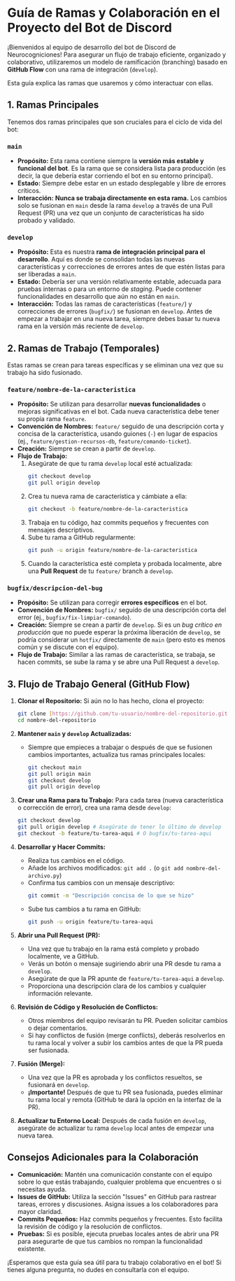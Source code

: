 # Guía de Ramas y Colaboración en el Proyecto del Bot de Discord

¡Bienvenidos al equipo de desarrollo del bot de Discord de Neurocogniciones! Para asegurar un flujo de trabajo eficiente, organizado y colaborativo, utilizaremos un modelo de ramificación (branching) basado en **GitHub Flow** con una rama de integración (`develop`).

Esta guía explica las ramas que usaremos y cómo interactuar con ellas.

## 1. Ramas Principales

Tenemos dos ramas principales que son cruciales para el ciclo de vida del bot:

### `main`

* **Propósito:** Esta rama contiene siempre la **versión más estable y funcional del bot**. Es la rama que se considera lista para producción (es decir, la que debería estar corriendo el bot en su entorno principal).
* **Estado:** Siempre debe estar en un estado desplegable y libre de errores críticos.
* **Interacción:** **Nunca se trabaja directamente en esta rama.** Los cambios solo se fusionan en `main` desde la rama `develop` a través de una Pull Request (PR) una vez que un conjunto de características ha sido probado y validado.

### `develop`

* **Propósito:** Esta es nuestra **rama de integración principal para el desarrollo**. Aquí es donde se consolidan todas las nuevas características y correcciones de errores antes de que estén listas para ser liberadas a `main`.
* **Estado:** Debería ser una versión relativamente estable, adecuada para pruebas internas o para un entorno de *staging*. Puede contener funcionalidades en desarrollo que aún no están en `main`.
* **Interacción:** Todas las ramas de características (`feature/`) y correcciones de errores (`bugfix/`) se fusionan en `develop`. Antes de empezar a trabajar en una nueva tarea, siempre debes basar tu nueva rama en la versión más reciente de `develop`.

## 2. Ramas de Trabajo (Temporales)

Estas ramas se crean para tareas específicas y se eliminan una vez que su trabajo ha sido fusionado.

### `feature/nombre-de-la-caracteristica`

* **Propósito:** Se utilizan para desarrollar **nuevas funcionalidades** o mejoras significativas en el bot. Cada nueva característica debe tener su propia rama `feature`.
* **Convención de Nombres:** `feature/` seguido de una descripción corta y concisa de la característica, usando guiones (`-`) en lugar de espacios (ej., `feature/gestion-recursos-db`, `feature/comando-ticket`).
* **Creación:** Siempre se crean a partir de `develop`.
* **Flujo de Trabajo:**
    1.  Asegúrate de que tu rama `develop` local esté actualizada:
        ```bash
        git checkout develop
        git pull origin develop
        ```
    2.  Crea tu nueva rama de característica y cámbiate a ella:
        ```bash
        git checkout -b feature/nombre-de-la-caracteristica
        ```
    3.  Trabaja en tu código, haz commits pequeños y frecuentes con mensajes descriptivos.
    4.  Sube tu rama a GitHub regularmente:
        ```bash
        git push -u origin feature/nombre-de-la-caracteristica
        ```
    5.  Cuando la característica esté completa y probada localmente, abre una **Pull Request** de tu `feature/` branch a `develop`.

### `bugfix/descripcion-del-bug`

* **Propósito:** Se utilizan para corregir **errores específicos** en el bot.
* **Convención de Nombres:** `bugfix/` seguido de una descripción corta del error (ej., `bugfix/fix-limpiar-comando`).
* **Creación:** Siempre se crean a partir de `develop`. Si es un *bug crítico en producción* que no puede esperar la próxima liberación de `develop`, se podría considerar un `hotfix/` directamente de `main` (pero esto es menos común y se discute con el equipo).
* **Flujo de Trabajo:** Similar a las ramas de característica, se trabaja, se hacen commits, se sube la rama y se abre una Pull Request a `develop`.

## 3. Flujo de Trabajo General (GitHub Flow)

1.  **Clonar el Repositorio:** Si aún no lo has hecho, clona el proyecto:
    ```bash
    git clone [https://github.com/tu-usuario/nombre-del-repositorio.git](https://github.com/tu-usuario/nombre-del-repositorio.git)
    cd nombre-del-repositorio
    ```

2.  **Mantener `main` y `develop` Actualizadas:**
    * Siempre que empieces a trabajar o después de que se fusionen cambios importantes, actualiza tus ramas principales locales:
        ```bash
        git checkout main
        git pull origin main
        git checkout develop
        git pull origin develop
        ```

3.  **Crear una Rama para tu Trabajo:** Para cada tarea (nueva característica o corrección de error), crea una rama desde `develop`:
    ```bash
    git checkout develop
    git pull origin develop # Asegúrate de tener lo último de develop
    git checkout -b feature/tu-tarea-aqui # O bugfix/tu-tarea-aqui
    ```

4.  **Desarrollar y Hacer Commits:**
    * Realiza tus cambios en el código.
    * Añade los archivos modificados: `git add .` (o `git add nombre-del-archivo.py`)
    * Confirma tus cambios con un mensaje descriptivo:
        ```bash
        git commit -m "Descripción concisa de lo que se hizo"
        ```
    * Sube tus cambios a tu rama en GitHub:
        ```bash
        git push -u origin feature/tu-tarea-aqui
        ```

5.  **Abrir una Pull Request (PR):**
    * Una vez que tu trabajo en la rama está completo y probado localmente, ve a GitHub.
    * Verás un botón o mensaje sugiriendo abrir una PR desde tu rama a `develop`.
    * Asegúrate de que la PR apunte de `feature/tu-tarea-aqui` a `develop`.
    * Proporciona una descripción clara de los cambios y cualquier información relevante.

6.  **Revisión de Código y Resolución de Conflictos:**
    * Otros miembros del equipo revisarán tu PR. Pueden solicitar cambios o dejar comentarios.
    * Si hay conflictos de fusión (merge conflicts), deberás resolverlos en tu rama local y volver a subir los cambios antes de que la PR pueda ser fusionada.

7.  **Fusión (Merge):**
    * Una vez que la PR es aprobada y los conflictos resueltos, se fusionará en `develop`.
    * **¡Importante!** Después de que tu PR sea fusionada, puedes eliminar tu rama local y remota (GitHub te dará la opción en la interfaz de la PR).

8.  **Actualizar tu Entorno Local:** Después de cada fusión en `develop`, asegúrate de actualizar tu rama `develop` local antes de empezar una nueva tarea.

## Consejos Adicionales para la Colaboración

* **Comunicación:** Mantén una comunicación constante con el equipo sobre lo que estás trabajando, cualquier problema que encuentres o si necesitas ayuda.
* **Issues de GitHub:** Utiliza la sección "Issues" en GitHub para rastrear tareas, errores y discusiones. Asigna issues a los colaboradores para mayor claridad.
* **Commits Pequeños:** Haz commits pequeños y frecuentes. Esto facilita la revisión de código y la resolución de conflictos.
* **Pruebas:** Si es posible, ejecuta pruebas locales antes de abrir una PR para asegurarte de que tus cambios no rompan la funcionalidad existente.

¡Esperamos que esta guía sea útil para tu trabajo colaborativo en el bot! Si tienes alguna pregunta, no dudes en consultarla con el equipo.